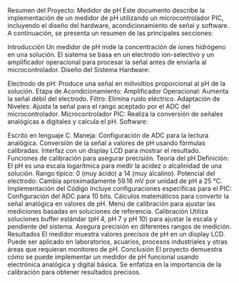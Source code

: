 
Resumen del Proyecto: Medidor de pH
Este documento describe la implementación de un medidor de pH utilizando un microcontrolador PIC, incluyendo el diseño del hardware, acondicionamiento de señal y software. A continuación, se presenta un resumen de las principales secciones:

Introducción
Un medidor de pH mide la concentración de iones hidrógeno en una solución.
El sistema se basa en un electrodo ion-selectivo y un amplificador operacional para procesar la señal antes de enviarla al microcontrolador.
Diseño del Sistema
Hardware:

Electrodo de pH: Produce una señal en milivoltios proporcional al pH de la solución.
Etapa de Acondicionamiento:
Amplificador Operacional: Aumenta la señal débil del electrodo.
Filtro: Elimina ruido eléctrico.
Adaptación de Niveles: Ajusta la señal para el rango aceptado por el ADC del microcontrolador.
Microcontrolador PIC: Realiza la conversión de señales analógicas a digitales y calcula el pH.
Software:

Escrito en lenguaje C.
Maneja:
Configuración de ADC para la lectura analógica.
Conversión de la señal a valores de pH usando fórmulas calibradas.
Interfaz con un display LCD para mostrar el resultado.
Funciones de calibración para asegurar precisión.
Teoría del pH
Definición: El pH es una escala logarítmica para medir la acidez o alcalinidad de una solución.
Rango típico: 0 (muy ácido) a 14 (muy alcalino).
Potencial del electrodo: Cambia aproximadamente 59.16 mV por unidad de pH a 25 °C.
Implementación del Código
Incluye configuraciones específicas para el PIC:
Configuración del ADC para 10 bits.
Cálculos matemáticos para convertir la señal analógica en valores de pH.
Menú de calibración para ajustar las mediciones basadas en soluciones de referencia.
Calibración
Utiliza soluciones buffer estándar (pH 4, pH 7 y pH 10) para ajustar la escala y pendiente del sistema.
Asegura precisión en diferentes rangos de medición.
Resultados
El medidor muestra valores precisos de pH en un display LCD.
Puede ser aplicado en laboratorios, acuarios, procesos industriales y otras áreas que requieran monitoreo de pH.
Conclusión
El proyecto demuestra cómo se puede implementar un medidor de pH funcional usando electrónica analógica y digital básica. Se enfatiza en la importancia de la calibración para obtener resultados precisos.

